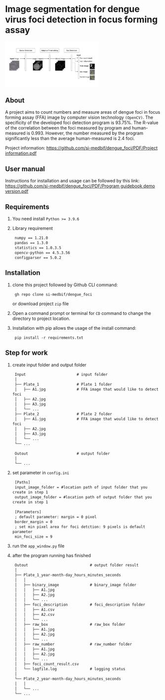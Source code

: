 # Image segmentation for dengue virus foci detection in focus forming assay
<img src="https://github.com/si-medbif/dengue_foci/blob/8e39c289992df571dc877bbf3a45a8527c5a889f/workflow.png" style="max-width: 60%;" align="center" />

## About
A project aims to count numbers and measure areas of dengue foci in focus forming assay (FFA) image by computer vision technology `(OpenCV)`. The specificity of the developed foci detection program is 93.75%. The R-value of the correlation between the foci measured by program and human-measured is 0.993. However, the number measured by the program significantly less than the average human-measured is 2.4 foci.

Project information: [ https://github.com/si-medbif/dengue_foci/PDF/Project information.pdf](https://github.com/si-medbif/dengue_foci/blob/dffa6158f7201189d605cebe3bd88061e2beb717/PDF/Project%20information.pdf)
## User manual
Instructions for installation and usage can be followed by this link: [https://github.com/si-medbif/dengue_foci/PDF/Program guidebook demo version.pdf](https://github.com/si-medbif/dengue_foci/blob/8a031d0b03dee3857547c57965aeb27fe2aea0df/PDF/Program%20guidebook%20demo%20version.pdf)
    
## Requirements
1. You need install `Python >= 3.9.6`
2. Library requirement

        numpy == 1.21.0
        pandas == 1.3.0
        statistics == 1.0.3.5
        opencv-python == 4.5.3.56
        configparser == 5.0.2




## Installation
1. clone this project followed by Github CLI command: 

        gh repo clone si-medbif/dengue_foci
   or download project `zip` file
2. Open a command prompt or terminal for `CD` command to change the directory to project location.
3. Installation with pip allows the usage of the install command:

        pip install -r requirements.txt
   
## Step for work
1. create input folder and output folder
    
        Input                       # input folder
        │
        ├── Plate_1                 # Plate 1 folder
        │   ├── A1.jpg              # FFA image that would like to detect foci
        │   ├── A2.jpg
        │   ├── A3.jpg 
        │   └── ...
        ├── Plate_2                 # Plate 2 folder
        │   ├── A1.jpg              # FFA image that would like to detect foci
        │   ├── A2.jpg
        │   ├── A3.jpg 
        │   └── ...
        └── ...
        
        Outout                      # output folder
        │
        └── ...
2. set parameter in `config.ini`

        [Paths]
        input_image_folder = #location path of input folder that you create in step 1
        output_image_folder = #location path of output folder that you create in step 1

        [Parameters]
        ; default parameter: margin = 0 pixel
        border_margin = 0
        ; set min pixel area for foci detction: 9 pixels is default parameter
        min_foci_size = 9

4. run the `app_window.py` file
5. after the program running has finished

        Outout                            # output folder result
        │
        ├── Plate_1_year-month-day_hours_minutes_seconds
        │   │
        │   ├── binary_image              # binary_image folder
        │   │   ├── A1.jpg
        │   │   ├── A2.jpg
        │   │   └── ...
        │   ├── foci_description          # foci_description folder
        │   │   ├── A1.csv
        │   │   ├── A2.csv
        │   │   └── ...
        │   ├── raw_box                   # raw_box folder
        │   │   ├── A1.jpg
        │   │   ├── A2.jpg
        │   │   └── ...
        │   ├── raw_number                # raw_number folder
        │   │   ├── A1.jpg
        │   │   ├── A2.jpg
        │   │   └── ...
        │   ├── foci_count_result.csv
        │   └── logfile.log               # logging status
        │
        └── Plate_2_year-month-day_hours_minutes_seconds
        │   │
        │   └── ...
        └── ...
